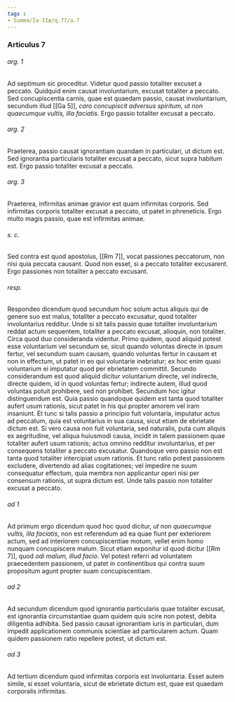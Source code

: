 ```yaml
---
tags : 
- Summa/Ia-IIæ/q.77/a.7
---
```


### Articulus 7

###### arg. 1
Ad septimum sic proceditur. Videtur quod passio totaliter excuset a peccato. Quidquid enim causat involuntarium, excusat totaliter a peccato. Sed concupiscentia carnis, quae est quaedam passio, causat involuntarium, secundum illud [[Ga 5]], *caro concupiscit adversus spiritum, ut non quaecumque vultis, illa faciatis*. Ergo passio totaliter excusat a peccato.

###### arg. 2
Praeterea, passio causat ignorantiam quandam in particulari, ut dictum est. Sed ignorantia particularis totaliter excusat a peccato, sicut supra habitum est. Ergo passio totaliter excusat a peccato.

###### arg. 3
Praeterea, infirmitas animae gravior est quam infirmitas corporis. Sed infirmitas corporis totaliter excusat a peccato, ut patet in phreneticis. Ergo multo magis passio, quae est infirmitas animae.

###### s. c.
Sed contra est quod apostolus, [[Rm 7]], vocat passiones peccatorum, non nisi quia peccata causant. Quod non esset, si a peccato totaliter excusarent. Ergo passiones non totaliter a peccato excusant.

###### resp.
Respondeo dicendum quod secundum hoc solum actus aliquis qui de genere suo est malus, totaliter a peccato excusatur, quod totaliter involuntarius redditur. Unde si sit talis passio quae totaliter involuntarium reddat actum sequentem, totaliter a peccato excusat, alioquin, non totaliter. Circa quod duo consideranda videntur. Primo quidem, quod aliquid potest esse voluntarium vel secundum se, sicut quando voluntas directe in ipsum fertur, vel secundum suam causam, quando voluntas fertur in causam et non in effectum, ut patet in eo qui voluntarie inebriatur; ex hoc enim quasi voluntarium ei imputatur quod per ebrietatem committit. Secundo considerandum est quod aliquid dicitur voluntarium directe, vel indirecte, directe quidem, id in quod voluntas fertur; indirecte autem, illud quod voluntas potuit prohibere, sed non prohibet. Secundum hoc igitur distinguendum est. Quia passio quandoque quidem est tanta quod totaliter aufert usum rationis, sicut patet in his qui propter amorem vel iram insaniunt. Et tunc si talis passio a principio fuit voluntaria, imputatur actus ad peccatum, quia est voluntarius in sua causa, sicut etiam de ebrietate dictum est. Si vero causa non fuit voluntaria, sed naturalis, puta cum aliquis ex aegritudine, vel aliqua huiusmodi causa, incidit in talem passionem quae totaliter aufert usum rationis; actus omnino redditur involuntarius, et per consequens totaliter a peccato excusatur. Quandoque vero passio non est tanta quod totaliter intercipiat usum rationis. Et tunc ratio potest passionem excludere, divertendo ad alias cogitationes; vel impedire ne suum consequatur effectum, quia membra non applicantur operi nisi per consensum rationis, ut supra dictum est. Unde talis passio non totaliter excusat a peccato.

###### ad 1
Ad primum ergo dicendum quod hoc quod dicitur, *ut non quaecumque vultis, illa faciatis*, non est referendum ad ea quae fiunt per exteriorem actum, sed ad interiorem concupiscentiae motum, vellet enim homo nunquam concupiscere malum. Sicut etiam exponitur id quod dicitur [[Rm 7]], quod *odi malum, illud facio*. Vel potest referri ad voluntatem praecedentem passionem, ut patet in continentibus qui contra suum propositum agunt propter suam concupiscentiam.

###### ad 2
Ad secundum dicendum quod ignorantia particularis quae totaliter excusat, est ignorantia circumstantiae quam quidem quis scire non potest, debita diligentia adhibita. Sed passio causat ignorantiam iuris in particulari, dum impedit applicationem communis scientiae ad particularem actum. Quam quidem passionem ratio repellere potest, ut dictum est.

###### ad 3
Ad tertium dicendum quod infirmitas corporis est involuntaria. Esset autem simile, si esset voluntaria, sicut de ebrietate dictum est, quae est quaedam corporalis infirmitas.

